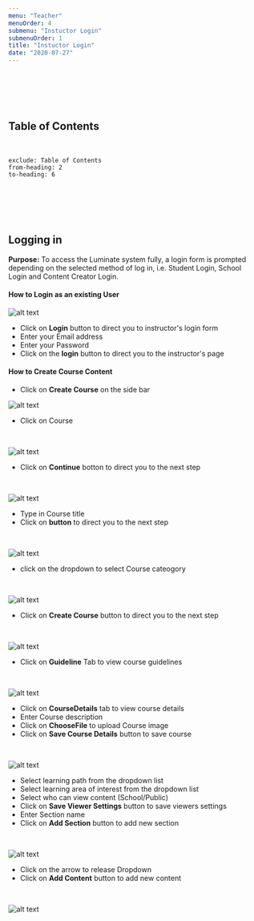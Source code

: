 ```yaml
---
menu: "Teacher"
menuOrder: 4
submenu: "Instuctor Login"
submenuOrder: 1
title: "Instuctor Login"
date: "2020-07-27"
---
```

<br />
<br />
<br />
<br />

## Table of Contents

<br />

```toc
exclude: Table of Contents
from-heading: 2
to-heading: 6
```

<br />
<br />
<br />
<br />

## Logging in

**Purpose:** To access the Luminate system fully, a login form is
      prompted depending on the selected method of log in, i.e. Student Login,
      School Login and Content Creator Login.



  #### How to Login as an existing User
  
  ![alt text](/images/LoginForm.png "Title") 
 

  * Click on **Login** button to direct you to instructor's login form
  * Enter your Email address
  * Enter your Password
  * Click on the **login** button to direct you to the instructor's page

 #### How to Create Course Content

 * Click on **Create Course** on the side bar

  ![alt text](/images/CreateContent.png "Title") 
<br>

* Click on Course
<br>

![alt text](/images/CourseStep1.png "Title") 

* Click on **Continue** botton to direct you to the next step

<br>

![alt text](/images/CourseStep2.png "Title") 

* Type in Course title
* Click on **button** to direct you to the next step
<br>

![alt text](/images/ChooseCategory.png "Title") 


* click on the dropdown to select Course cateogory
<br>

![alt text](/images/CourseCategory.png "Title") 

* Click on **Create Course** button to direct you to the next step

<br>

![alt text](/images/Guidelines.png "Title") 

* Click on **Guideline** Tab to view course guidelines

<br>

![alt text](/images/CourseDetails.png "Title") 

* Click on **CourseDetails** tab to view course details
* Enter Course description
* Click on **ChooseFile** to upload Course image
* Click on **Save Course Details** button to save course

<br>

![alt text](/images/ViewerSettings.png "Title") 

* Select learning path from the dropdown list
* Select learning area of interest from the dropdown list
* Select who can view content (School/Public)
* Click on **Save Viewer Settings** button to save viewers settings
* Enter Section name 
* Click on **Add Section** button to add new section 

<br>

![alt text](/images/AddContent.png "Title") 
* Click on the arrow to release Dropdown
* Click on **Add Content** button to add new content
<br>

![alt text](/images/ContentName.png "Title") 